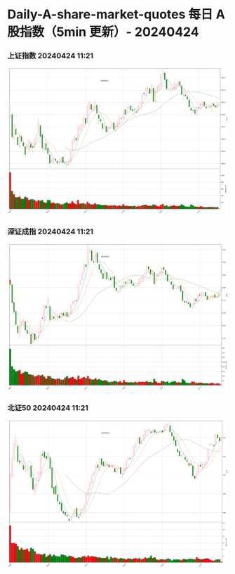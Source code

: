 
# Daily-A-share-market-quotes 每日 A 股指数（5min 更新）- 20240424

### 上证指数 20240424 11:21
![](./fig/2024/4/20240424-sh000001.png)

### 深证成指 20240424 11:21
![](./fig/2024/4/20240424-sz399001.png)

### 北证50 20240424 11:21
![](./fig/2024/4/20240424-bj899050.png)
